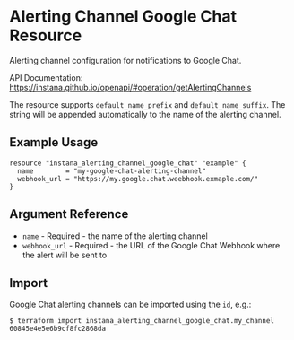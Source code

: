# Alerting Channel Google Chat Resource

Alerting channel configuration for notifications to Google Chat.

API Documentation: <https://instana.github.io/openapi/#operation/getAlertingChannels>

The resource supports `default_name_prefix` and `default_name_suffix`. The string will be appended automatically
to the name of the alerting channel.

## Example Usage

```hcl
resource "instana_alerting_channel_google_chat" "example" {
  name        = "my-google-chat-alerting-channel"
  webhook_url = "https://my.google.chat.weebhook.exmaple.com/"
}
```

## Argument Reference

* `name` - Required - the name of the alerting channel
* `webhook_url` - Required - the URL of the Google Chat Webhook where the alert will be sent to

## Import

Google Chat alerting channels can be imported using the `id`, e.g.:

```
$ terraform import instana_alerting_channel_google_chat.my_channel 60845e4e5e6b9cf8fc2868da
```
